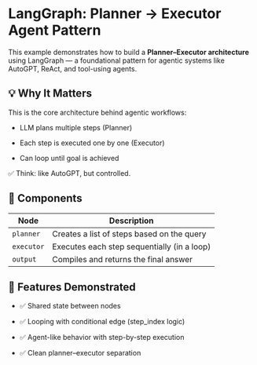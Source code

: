 # LangGraph: Planner → Executor Agent Pattern

This example demonstrates how to build a **Planner–Executor architecture** using LangGraph — a foundational pattern for agentic systems like AutoGPT, ReAct, and tool-using agents.

## 💡 Why It Matters

This is the core architecture behind agentic workflows:

- LLM plans multiple steps (Planner)

- Each step is executed one by one (Executor)

- Can loop until goal is achieved

✅ Think: like AutoGPT, but controlled.



## 🧩 Components

| Node        | Description                                      |
|-------------|--------------------------------------------------|
| `planner`   | Creates a list of steps based on the query       |
| `executor`  | Executes each step sequentially (in a loop)      |
| `output`    | Compiles and returns the final answer            |


## 🔧 Features Demonstrated

- ✅ Shared state between nodes  


- ✅ Looping with conditional edge (step_index logic)  

- ✅ Agent-like behavior with step-by-step execution  

- ✅ Clean planner–executor separation  







